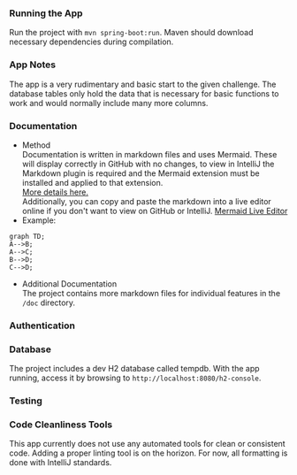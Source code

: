 ### Running the App
Run the project with `mvn spring-boot:run`. Maven should download necessary dependencies during compilation.

### App Notes
The app is a very rudimentary and basic start to the given challenge. The database tables only hold the data that is necessary for basic functions to work and would normally include many more columns. 

### Documentation
- Method  
Documentation is written in markdown files and uses Mermaid. These will display correctly in GitHub with no changes, to view in IntelliJ the Markdown plugin is required and the Mermaid extension must be installed and applied to that extension.  
[More details here.](https://www.jetbrains.com/help/idea/markdown.html#diagrams)  
Additionally, you can copy and paste the markdown into a live editor online if you don't want to view on GitHub or IntelliJ.
[Mermaid Live Editor](https://mermaid.live/)  
- Example:

```mermaid
graph TD;
A-->B;
A-->C;
B-->D;
C-->D;
```  
- Additional Documentation  
The project contains more markdown files for individual features in the `/doc` directory.

### Authentication

### Database
The project includes a dev H2 database called tempdb. With the app running, access it by browsing to `http://localhost:8080/h2-console`.

### Testing

### Code Cleanliness Tools
This app currently does not use any automated tools for clean or consistent code.  Adding a proper linting tool is on the horizon.  For now, all formatting is done with IntelliJ standards.